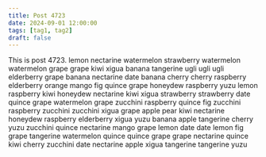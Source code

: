 ```yaml
---
title: Post 4723
date: 2024-09-01 12:00:00
tags: [tag1, tag2]
draft: false
---
```

This is post 4723.
lemon
nectarine
watermelon
strawberry
watermelon
watermelon
grape
grape
kiwi
xigua
banana
tangerine
ugli
ugli
ugli
elderberry
grape
banana
nectarine
date
banana
cherry
cherry
raspberry
elderberry
orange
mango
fig
quince
grape
honeydew
raspberry
yuzu
lemon
raspberry
kiwi
honeydew
nectarine
kiwi
xigua
strawberry
strawberry
date
quince
grape
watermelon
grape
zucchini
raspberry
quince
fig
zucchini
raspberry
zucchini
zucchini
xigua
grape
apple
pear
kiwi
nectarine
honeydew
raspberry
elderberry
xigua
yuzu
banana
apple
tangerine
cherry
yuzu
zucchini
quince
nectarine
mango
grape
lemon
date
date
lemon
fig
grape
tangerine
watermelon
quince
quince
grape
grape
nectarine
quince
kiwi
cherry
zucchini
date
nectarine
apple
xigua
tangerine
tangerine
yuzu
